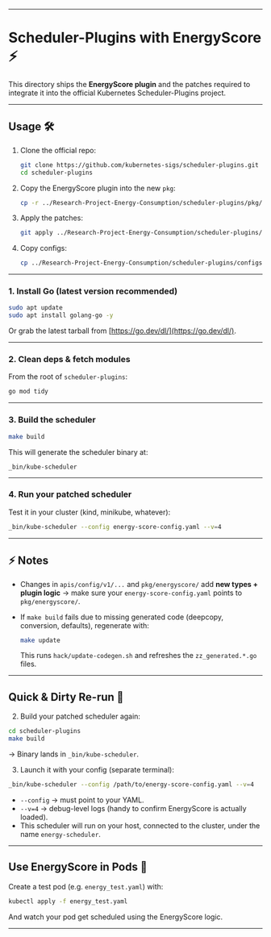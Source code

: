 
---

# Scheduler-Plugins with EnergyScore ⚡️

This directory ships the **EnergyScore plugin** and the patches required to integrate it into the official Kubernetes Scheduler-Plugins project.

---

## Usage 🛠️

1. Clone the official repo:

   ```bash
   git clone https://github.com/kubernetes-sigs/scheduler-plugins.git
   cd scheduler-plugins
   ```

2. Copy the EnergyScore plugin into the new `pkg`:

   ```bash
   cp -r ../Research-Project-Energy-Consumption/scheduler-plugins/pkg/energyscore pkg/
   ```

3. Apply the patches:

   ```bash
   git apply ../Research-Project-Energy-Consumption/scheduler-plugins/patches/*.patch
   ```

4. Copy configs:

   ```bash
   cp ../Research-Project-Energy-Consumption/scheduler-plugins/configs/*.yaml ./config/
   ```

---

### 1. Install Go (latest version recommended)

```bash
sudo apt update
sudo apt install golang-go -y
```

Or grab the latest tarball from [https://go.dev/dl/](https://go.dev/dl/).

---

### 2. Clean deps & fetch modules

From the root of `scheduler-plugins`:

```bash
go mod tidy
```

---

### 3. Build the scheduler

```bash
make build
```

This will generate the scheduler binary at:

```
_bin/kube-scheduler
```

---

### 4. Run your patched scheduler

Test it in your cluster (kind, minikube, whatever):

```bash
_bin/kube-scheduler --config energy-score-config.yaml --v=4
```

---

## ⚡ Notes

* Changes in `apis/config/v1/...` and `pkg/energyscore/` add **new types + plugin logic** → make sure your `energy-score-config.yaml` points to `pkg/energyscore/`.
* If `make build` fails due to missing generated code (deepcopy, conversion, defaults), regenerate with:

  ```bash
  make update
  ```

  This runs `hack/update-codegen.sh` and refreshes the `zz_generated.*.go` files.

---

## Quick & Dirty Re-run 🚀

2. Build your patched scheduler again:

```bash
cd scheduler-plugins
make build
```

→ Binary lands in `_bin/kube-scheduler`.

3. Launch it with your config (separate terminal):

```bash
_bin/kube-scheduler --config /path/to/energy-score-config.yaml --v=4
```

* `--config` → must point to your YAML.
* `--v=4` → debug-level logs (handy to confirm EnergyScore is actually loaded).
* This scheduler will run on your host, connected to the cluster, under the name `energy-scheduler`.

---

## Use EnergyScore in Pods 🧪

Create a test pod (e.g. `energy_test.yaml`) with:

```bash
kubectl apply -f energy_test.yaml
```

And watch your pod get scheduled using the EnergyScore logic.

---

